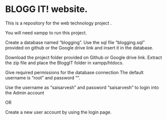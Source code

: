 # BLOGG IT! website.
This is a repository for the web technology project .


You will need xampp to run this project.

Create a database named “blogging”.
Use the sql file “blogging.sql” provided on github or the Google drive link and insert it in the database.

Download the project folder provided on Github or Google drive link.
Extract the zip file and place the BloggIT folder in xampp/htdocs.

Give required permissions for the database connection
The default username is “root” and password “”.

Use the username as “saisarvesh” and password “saisarvesh” to login into the Admin account

OR

Create a new user account by using the login page.

